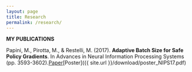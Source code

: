 ```yaml
---
layout: page
title: Research
permalink: /research/
---
```


<strong>MY PUBLICATIONS</strong>

Papini, M., Pirotta, M., & Restelli, M. (2017). <strong>Adaptive Batch Size for Safe Policy Gradients</strong>. In Advances in Neural Information Processing Systems (pp. 3593-3602).[Paper](http://papers.nips.cc/paper/6950-adaptive-batch-size-for-safe-policy-gradients)[Poster]({{ site.url }}/download/poster_NIPS17.pdf)

